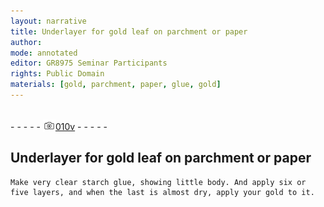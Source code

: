 ```yaml
---
layout: narrative
title: Underlayer for gold leaf on parchment or paper
author:
mode: annotated
editor: GR8975 Seminar Participants
rights: Public Domain
materials: [gold, parchment, paper, glue, gold]
---
```


 <br/>- - - - - <a href="http://gallica.bnf.fr/ark:/12148/btv1b10500001g/f26.image"><img src="../assets/photo-icon.png" alt="folio image: " style="display:inline-block; margin-bottom:-3px;"/>010v</a> - - - - - <br/> 
## Underlayer for gold leaf on parchment or paper

 
    Make very clear starch glue, showing little body. And apply six or five layers, and when the last is almost dry, apply your gold to it. 
 